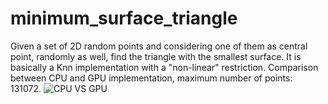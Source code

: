 # minimum_surface_triangle
  Given a set of 2D random points and considering one of them as central point, randomly as well, find the triangle with the smallest surface. It is basically a Knn implementation with a "non-linear" restriction. Comparison between CPU and GPU implementation, maximum number of points: 131072.   ![CPU VS GPU](http:///home/robin/Pictures/Screenshot%20from%202020-10-04%2020-19-48.png)
